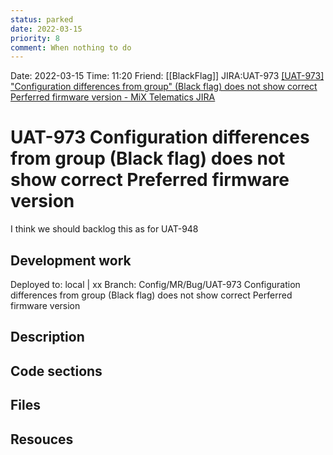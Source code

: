 ```yaml
---
status: parked
date: 2022-03-15
priority: 8
comment: When nothing to do
---
```


Date: 2022-03-15 Time: 11:20
Friend: [[BlackFlag]]
JIRA:UAT-973
[[UAT-973] "Configuration differences from group" (Black flag) does not show correct Perferred firmware version - MiX Telematics JIRA](https://jira.mixtelematics.com/browse/UAT-973)

# UAT-973 Configuration differences from group (Black flag) does not show correct Preferred firmware version

I think we should backlog this as for UAT-948
## Development work
Deployed to: local | xx
Branch: Config/MR/Bug/UAT-973 Configuration differences from group (Black flag) does not show correct Perferred firmware version

## Description

## Code sections

## Files

## Resouces
